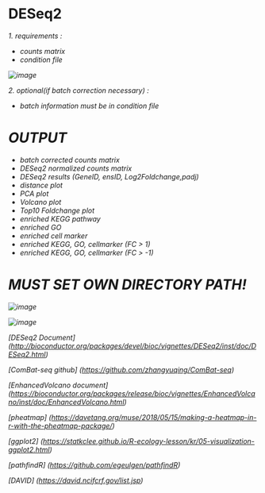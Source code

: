 # DESeq2

<em>1. requirements :
- counts matrix
- condition file 
 
 
 
 
 
 
 
 
 ![image](https://user-images.githubusercontent.com/63722122/120759790-576fd580-c54e-11eb-8a67-f9736797cd54.png)


 
 
<em>2. optional(if batch correction necessary) :
- batch information must be in condition file
 

 # OUTPUT
 - batch corrected counts matrix
 - DESeq2 normalized counts matrix
 - DESeq2 results (GeneID, ensID, Log2Foldchange,padj)
 - distance plot
 - PCA plot
 - Volcano plot
 - Top10 Foldchange plot
 - enriched KEGG pathway
 - enriched GO
 - enriched cell marker
 - enriched KEGG, GO, cellmarker (FC > 1)
 - enriched KEGG, GO, cellmarker (FC > -1)
 
 
 
 
 
# MUST SET OWN DIRECTORY PATH! 

![image](https://user-images.githubusercontent.com/63722122/120759375-ec260380-c54d-11eb-8543-6d58f1c5beb7.png)
 
![image](https://user-images.githubusercontent.com/63722122/120759089-98b3b580-c54d-11eb-81ad-ff8756d0a010.png)




[DESeq2 Document] (http://bioconductor.org/packages/devel/bioc/vignettes/DESeq2/inst/doc/DESeq2.html)
 
[ComBat-seq github] (https://github.com/zhangyuqing/ComBat-seq)
 
[EnhancedVolcano document] (https://bioconductor.org/packages/release/bioc/vignettes/EnhancedVolcano/inst/doc/EnhancedVolcano.html)
 
[pheatmap] (https://davetang.org/muse/2018/05/15/making-a-heatmap-in-r-with-the-pheatmap-package/)
 
[ggplot2] (https://statkclee.github.io/R-ecology-lesson/kr/05-visualization-ggplot2.html)
 
[pathfindR] (https://github.com/egeulgen/pathfindR)
 
[DAVID] (https://david.ncifcrf.gov/list.jsp)


